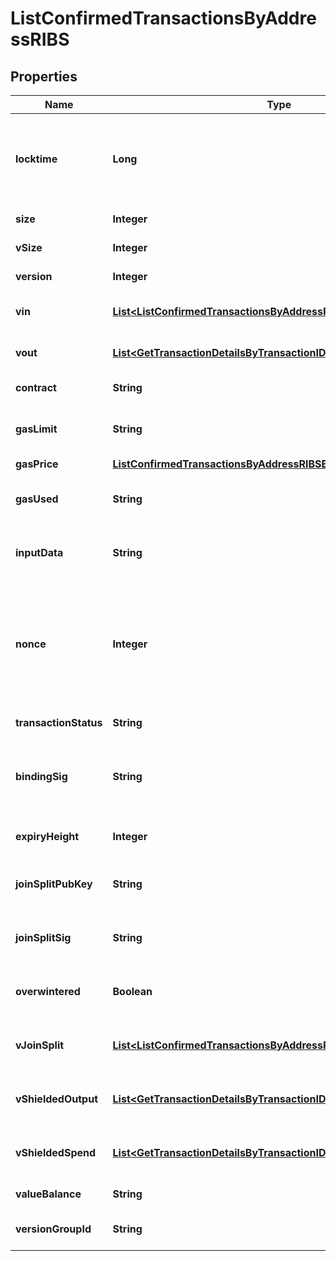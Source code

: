 

# ListConfirmedTransactionsByAddressRIBS


## Properties

| Name | Type | Description | Notes |
|------------ | ------------- | ------------- | -------------|
|**locktime** | **Long** | Represents the locktime on the transaction on the specific blockchain, i.e. the blockheight at which the transaction is valid. |  |
|**size** | **Integer** | Represents the total size of this transaction. |  |
|**vSize** | **Integer** | Represents the virtual size of this transaction. |  |
|**version** | **Integer** | Defines the version of the transaction. |  |
|**vin** | [**List&lt;ListConfirmedTransactionsByAddressRIBSZVin&gt;**](ListConfirmedTransactionsByAddressRIBSZVin.md) | Object Array representation of transaction inputs |  |
|**vout** | [**List&lt;GetTransactionDetailsByTransactionIDRIBSZVout&gt;**](GetTransactionDetailsByTransactionIDRIBSZVout.md) | Object Array representation of transaction outputs |  |
|**contract** | **String** | Represents the specific transaction contract. |  |
|**gasLimit** | **String** | Represents the amount of gas used by this specific transaction alone. |  |
|**gasPrice** | [**ListConfirmedTransactionsByAddressRIBSBSCGasPrice**](ListConfirmedTransactionsByAddressRIBSBSCGasPrice.md) |  |  |
|**gasUsed** | **String** | Represents the exact unit of gas that was used for the transaction. |  |
|**inputData** | **String** | Represents additional information that is required for the transaction. |  |
|**nonce** | **Integer** | Represents the sequential running number for an address, starting from 0 for the first transaction. E.g., if the nonce of a transaction is 10, it would be the 11th transaction sent from the sender&#39;s address. |  |
|**transactionStatus** | **String** | String representation of the transaction status |  |
|**bindingSig** | **String** | It is used to enforce balance of Spend and Output transfers, in order to prevent their replay across transactions. |  |
|**expiryHeight** | **Integer** | Represents a block height after which the transaction will expire. |  |
|**joinSplitPubKey** | **String** | Represents an encoding of a JoinSplitSig public validating key. |  |
|**joinSplitSig** | **String** | Is used to sign transactions that contain at least one JoinSplit description. |  |
|**overwintered** | **Boolean** | \&quot;Overwinter\&quot; is the network upgrade for the Zcash blockchain. |  |
|**vJoinSplit** | [**List&lt;ListConfirmedTransactionsByAddressRIBSZVJoinSplit&gt;**](ListConfirmedTransactionsByAddressRIBSZVJoinSplit.md) | Represents a sequence of JoinSplit descriptions using BCTV14 proofs. |  |
|**vShieldedOutput** | [**List&lt;GetTransactionDetailsByTransactionIDRIBSZVShieldedOutput&gt;**](GetTransactionDetailsByTransactionIDRIBSZVShieldedOutput.md) | Object Array representation of transaction output descriptions |  |
|**vShieldedSpend** | [**List&lt;GetTransactionDetailsByTransactionIDRIBSZVShieldedSpend&gt;**](GetTransactionDetailsByTransactionIDRIBSZVShieldedSpend.md) | Object Array representation of transaction spend descriptions |  |
|**valueBalance** | **String** | Defines the transaction value balance. |  |
|**versionGroupId** | **String** | Represents the transaction version group ID. |  |



